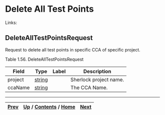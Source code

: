
# Delete All Test Points

Links:

## DeleteAllTestPointsRequest

Request to delete all test points in specific CCA of specific project.

Table 1.56. DeleteAllTestPointsRequest

Field| Type| Label| Description  
---|---|---|---  
project| [string](ch01s11.md "gRPC Scalar Value Types")|  | Sherlock project name.  
ccaName| [string](ch01s11.md "gRPC Scalar Value Types")|  | The CCA Name.  
  
  

* * *

[Prev](ch01s05s03s02.md) | [Up](ch01s05.md) / [Contents](index.md) / [Home](../../index.htm)|  [Next](ch01s05s04s02.md)  
---|---|---

